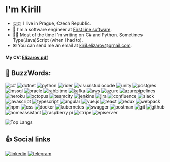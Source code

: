 # I'm Kirill

- 🇨🇿 &nbsp;I live in Prague, Czech Republic.
- 🐞 I'm a software engineer at [First line software](https://firstlinesoftware.com).
- 👨‍💻 Most of the time I'm writing on C# and Python. Sometimes Type(Java)Script (when I had to).
- ✉ You can send me an email at [kiril.elizarov@gmail.com](mailto:kiril.elizarov@gmail.com).

#### My CV: [Elizarov.pdf](https://raw.githubusercontent.com/kulebyaka/kulebyaka/master/Elizarov.pdf)

## 🔨 BuzzWords:

![c#](https://img.shields.io/badge/c%23%20-%23239120.svg?&style=for-the-badge&logo=c-sharp&logoColor=white)
![dotnet](https://img.shields.io/badge/dotnet%20-%236e0feb.svg?&style=for-the-badge&logo=dotnet&logoColor=white)
![python](https://img.shields.io/badge/python%20-%23F7DF1E.svg?&style=for-the-badge&logo=python&logoColor=white)
![rider](https://img.shields.io/badge/rider%20-%23000000.svg?&style=for-the-badge&logo=rider&logoColor=white)
![visualstudiocode](https://img.shields.io/badge/Visual_Studio_Code-0078D4?style=for-the-badge&logo=visual%20studio%20code&logoColor=white)
![unity](https://img.shields.io/badge/unity%20-%23f2f2f2.svg?&style=for-the-badge&logo=unity&logoColor=gray)
![postgres](https://img.shields.io/badge/postgres-%23316192.svg?&style=for-the-badge&logo=postgresql&logoColor=white)
![mssql](https://img.shields.io/badge/mssql%20-%23f2f2f2.svg?&style=for-the-badge&logo=microsoftsqlserver&logoColor=red)
![oracle](https://img.shields.io/badge/oracle%20-%23FF0000.svg?&style=for-the-badge&logo=oracle&logoColor=white)
![rabbitmq](https://img.shields.io/badge/rabbitmq-%23FF6600.svg?&style=for-the-badge&logo=rabbitmq&logoColor=white)
![kafka](https://img.shields.io/badge/kafka%20-%23000000.svg?&style=for-the-badge&logo=apache%20kafka&logoColor=white)
![aws](https://img.shields.io/badge/aws%20-%23FF0000.svg?&style=for-the-badge&logo=amazonaws&logoColor=white)
![azure](https://img.shields.io/badge/azure%20-%2300A1F1.svg?&style=for-the-badge&logo=azuredevops&logoColor=white)
![azurepipelines](https://img.shields.io/badge/azurepipelines%20-%2300A1F1.svg?&style=for-the-badge&logo=azurepipelines&logoColor=white)
![heroku](https://img.shields.io/badge/heroku%20-%23430098.svg?&style=for-the-badge&logo=heroku&logoColor=white)
![octopus](https://img.shields.io/badge/octopus%20-%2300A1F1.svg?&style=for-the-badge&logo=octopusdeploy&logoColor=white)
![teamcity](https://img.shields.io/badge/teamcity%20-%23000000.svg?&style=for-the-badge&logo=teamcity&logoColor=white)
![jenkins](https://img.shields.io/badge/jenkins%20-%23D24939.svg?&style=for-the-badge&logo=jenkins&logoColor=white)
![jira](https://img.shields.io/badge/jira%20-%2300A1F1.svg?&style=for-the-badge&logo=jira&logoColor=white)
![confluence](https://img.shields.io/badge/confluence%20-%2300A1F1.svg?&style=for-the-badge&logo=confluence&logoColor=white)
![slack](https://img.shields.io/badge/slack%20-%2300A1F1.svg?&style=for-the-badge&logo=slack&logoColor=white)
![javascript](https://img.shields.io/badge/javascript%20-%23323330.svg?&style=for-the-badge&logo=javascript&logoColor=%23F7DF1E)
![typescript](https://img.shields.io/badge/typescript%20-%2300A1F1.svg?&style=for-the-badge&logo=typescript&logoColor=white)
![angular](https://img.shields.io/badge/angular%20-%23FF0000.svg?&style=for-the-badge&logo=angular&logoColor=white)
![vue.js](https://img.shields.io/badge/vuejs%20-%2335495e.svg?&style=for-the-badge&logo=vue.js&logoColor=%234FC08D)
![react](https://img.shields.io/badge/react%20-%23f2f2f2.svg?&style=for-the-badge&logo=react&logoColor=%2300d1f2)
![redux](https://img.shields.io/badge/redux%20-%23f2f2f2.svg?&style=for-the-badge&logo=redux&logoColor=%237046b2)
![webpack](https://img.shields.io/badge/webpack%20-%238DD6F9.svg?&style=for-the-badge&logo=webpack&logoColor=black)
![npm](https://img.shields.io/badge/npm%20-%2300A1F1.svg?&style=for-the-badge&logo=npm&logoColor=white)
![css](https://img.shields.io/badge/css%20-%231572B6.svg?&style=for-the-badge&logo=css3&logoColor=white)
![docker](https://img.shields.io/badge/docker-%232496ED.svg?&style=for-the-badge&logo=docker&logoColor=white)
![kubernetes](https://img.shields.io/badge/kubernetes%20-%2300A1F1.svg?&style=for-the-badge&logo=kubernetes&logoColor=white)
![swagger](https://img.shields.io/badge/swagger-%2385EA2D.svg?&style=for-the-badge&logo=swagger&logoColor=black)
![postman](https://img.shields.io/badge/postman%20-%23E34F26.svg?&style=for-the-badge&logo=postman&logoColor=white)
![git](https://img.shields.io/badge/git%20-%23F05033.svg?&style=for-the-badge&logo=git&logoColor=white)
![github](https://img.shields.io/badge/github%20actions%20-%232671E5.svg?&style=for-the-badge&logo=github%20actions&logoColor=white)
![homeassistant](https://img.shields.io/badge/homeassistant%20-%2341BDF5.svg?&style=for-the-badge&logo=home%20assistant&logoColor=white)
![raspberry pi](https://img.shields.io/badge/RASPBERRY%20PI-%23C51A4A.svg?&style=for-the-badge&logo=raspberry%20pi&logoColor=white)
![stripe](https://img.shields.io/badge/stripe%20-%23003CDD.svg?&style=for-the-badge&logo=stripe&logoColor=white)
![episerver](https://img.shields.io/badge/episerver%20-%23000000.svg?&style=for-the-badge&logo=episerver&logoColor=white)


![Top Langs](https://github-readme-stats.vercel.app/api/top-langs/?username=kulebyaka&layout=compact&theme=dracula)

## 👍 Social links
[![linkedin](https://img.shields.io/badge/linkedin%20-%230077B5.svg?&style=for-the-badge&logo=linkedin&logoColor=white)](https://www.linkedin.com/in/kiril-elizarov/)
[![telegram](https://img.shields.io/badge/telegram%20-%230077B5.svg?&style=for-the-badge&logo=telegram&logoColor=white)](https://t.me/generic_name)
